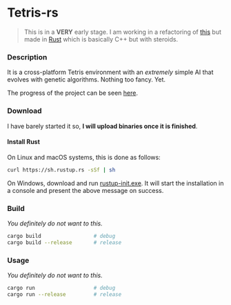 # Tetris-rs

> This is in a **VERY** early stage. I am working in a refactoring of [this](https://github.com/MrRobb/Artificial-Intelligence/tree/master/Tetris%20AI) but made in [Rust](https://www.rust-lang.org) which is basically C++ but with steroids.

### Description

It is a cross-platform Tetris environment with an _extremely_ simple AI that evolves with genetic algorithms. Nothing too fancy. Yet.

The progress of the project can be seen [here](https://github.com/MrRobb/tetris-rs/projects/1).

### Download

I have barely started it so, **I will upload binaries once it is finished**.

#### Install Rust

On Linux and macOS systems, this is done as follows:

```sh
curl https://sh.rustup.rs -sSf | sh
```

On Windows, download and run [rustup-init.exe](https://win.rustup.rs/). It will start the installation in a console and present the above message on success.

### Build

_You definitely do not want to this._ 

```sh
cargo build                 # debug
cargo build --release       # release
```

### Usage

_You definitely do not want to this._

```sh
cargo run                   # debug
cargo run --release         # release
```
